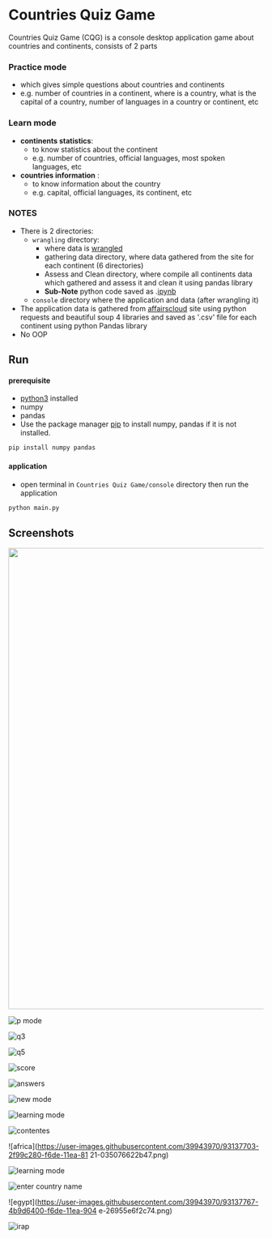 # Countries Quiz Game
Countries Quiz Game (CQG) is a console desktop application game about countries and continents, consists of 2 parts
### Practice mode
- which gives simple questions about countries and continents
- e.g. number of countries in a continent, where is a country, what is the capital of a country, number of languages in a country or continent, etc

### Learn mode

- **continents statistics**:
	- to know statistics about the continent 
	- e.g. number of countries, official languages, most spoken languages, etc
- **countries information** :
	- to know information about the country
	- e.g. capital, official languages, its continent, etc

### NOTES
- There is 2 directories: 
	- ``wrangling`` directory:
		- where data is [wrangled](https://en.wikipedia.org/wiki/Data_wrangling#:~:text=Data%20wrangling%2C%20sometimes%20referred%20to,downstream%20purposes%20such%20as%20analytics.)
		- gathering data directory, where data gathered from the site for each continent (6 directories)
		- Assess and Clean directory, where compile all continents data which gathered and assess it and clean it using pandas library
		- **Sub-Note** python code saved as .[ipynb](https://fileinfo.com/extension/ipynb)
	- ``console`` directory where the application and data (after wrangling it)
- The application data is gathered from 
[affairscloud](https://affairscloud.com/) site using python requests and beautiful soup 4 libraries and saved as '.csv' file for each continent using python Pandas library 
- No OOP
## Run
#### prerequisite
- [python3](https://www.python.org/downloads/) installed
- numpy 
- pandas
- Use the package manager [pip](https://pip.pypa.io/en/stable/) to install numpy, pandas if it is not installed.

```bash
pip install numpy pandas
```
#### application
- open terminal in ``Countries Quiz Game/console`` directory then run the application
```bash
python main.py
```
## Screenshots

<img src="https://user-images.githubusercontent.com/39943970/93137577-ff522400-f6dd-11ea-9582-697b58d63474.png" width=910>

![p mode](https://user-images.githubusercontent.com/39943970/93137619-0e38d680-f6de-11ea-9f82-ea243b624f01.png)

![q3 ](https://user-images.githubusercontent.com/39943970/93137636-155fe480-f6de-11ea-9a91-eaae69e145e5.png)

![q5](https://user-images.githubusercontent.com/39943970/93137632-142eb780-f6de-11ea-821c-5e8de1938102.png)

![score](https://user-images.githubusercontent.com/39943970/93137652-1a249880-f6de-11ea-8595-eec4831931c4.png)

![answers](https://user-images.githubusercontent.com/39943970/93137663-214ba680-f6de-11ea-979c-808a8d897928.png)

![new mode](https://user-images.githubusercontent.com/39943970/93137673-26105a80-f6de-11ea-9ce4-81dc2baf93e7.png)

![learning mode](https://user-images.githubusercontent.com/39943970/93137689-29a3e180-f6de-11ea-98a0-9144d6a13257.png)

![contentes](https://user-images.githubusercontent.com/39943970/93137697-2d376880-f6de-11ea-85e4-56faf6ce1682.png)

![africa](https://user-images.githubusercontent.com/39943970/93137703-2f99c280-f6de-11ea-81
21-035076622b47.png)

![learning mode](https://user-images.githubusercontent.com/39943970/93137762-493b0a00-f6de-11ea-8aca-df2a573e55b4.png)

![enter country name](https://user-images.githubusercontent.com/39943970/93137793-55bf6280-f6de-11ea-94da-77db8277310a.png)

![egypt](https://user-images.githubusercontent.com/39943970/93137767-4b9d6400-f6de-11ea-904
e-26955e6f2c74.png)

![irap ](https://user-images.githubusercontent.com/39943970/93137810-5c4dda00-f6de-11ea-8ca0-04b9fecb4258.png)
